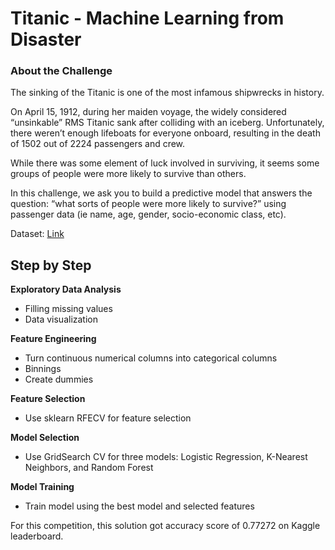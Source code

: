 # Titanic - Machine Learning from Disaster

### About the Challenge

The sinking of the Titanic is one of the most infamous shipwrecks in history.

On April 15, 1912, during her maiden voyage, the widely considered “unsinkable” RMS Titanic sank after colliding with an iceberg. Unfortunately, there weren’t enough lifeboats for everyone onboard, resulting in the death of 1502 out of 2224 passengers and crew.

While there was some element of luck involved in surviving, it seems some groups of people were more likely to survive than others.

In this challenge, we ask you to build a predictive model that answers the question: “what sorts of people were more likely to survive?” using passenger data (ie name, age, gender, socio-economic class, etc).

Dataset: [Link](https://www.kaggle.com/competitions/titanic/data)

## Step by Step

**Exploratory Data Analysis**
* Filling missing values
* Data visualization

**Feature Engineering**
* Turn continuous numerical columns into categorical columns
* Binnings
* Create dummies

**Feature Selection**
* Use sklearn RFECV for feature selection

**Model Selection**
* Use GridSearch CV for three models: Logistic Regression, K-Nearest Neighbors, and Random Forest

**Model Training**
* Train model using the best model and selected features

For this competition, this solution got accuracy score of 0.77272 on Kaggle leaderboard.
